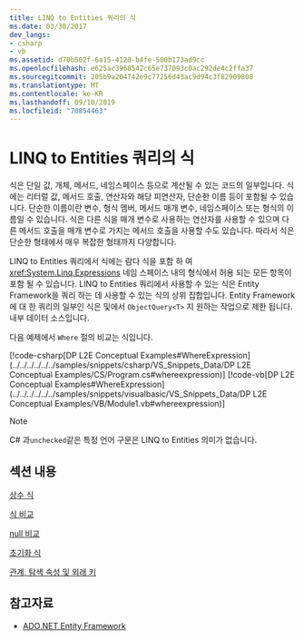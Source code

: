 ```yaml
---
title: LINQ to Entities 쿼리의 식
ms.date: 03/30/2017
dev_langs:
- csharp
- vb
ms.assetid: d70b502f-6a15-4120-b4fe-500b173ad9cc
ms.openlocfilehash: e625ac3968542c65e737093c0ac292de4c2ffa37
ms.sourcegitcommit: 205b9a204742e9c77256d43ac9d94c3f82909808
ms.translationtype: MT
ms.contentlocale: ko-KR
ms.lasthandoff: 09/10/2019
ms.locfileid: "70854463"
---
```

# <a name="expressions-in-linq-to-entities-queries"></a>LINQ to Entities 쿼리의 식
식은 단일 값, 개체, 메서드, 네임스페이스 등으로 계산될 수 있는 코드의 일부입니다. 식에는 리터럴 값, 메서드 호출, 연산자와 해당 피연산자, 단순한 이름 등이 포함될 수 있습니다. 단순한 이름이란 변수, 형식 멤버, 메서드 매개 변수, 네임스페이스 또는 형식의 이름일 수 있습니다. 식은 다른 식을 매개 변수로 사용하는 연산자를 사용할 수 있으며 다른 메서드 호출을 매개 변수로 가지는 메서드 호출을 사용할 수도 있습니다. 따라서 식은 단순한 형태에서 매우 복잡한 형태까지 다양합니다.  
  
 LINQ to Entities 쿼리에서 식에는 람다 식을 포함 하 여 <xref:System.Linq.Expressions> 네임 스페이스 내의 형식에서 허용 되는 모든 항목이 포함 될 수 있습니다. LINQ to Entities 쿼리에서 사용할 수 있는 식은 Entity Framework을 쿼리 하는 데 사용할 수 있는 식의 상위 집합입니다. Entity Framework에 대 한 쿼리의 일부인 식은 및에서 `ObjectQuery<T>` 지 원하는 작업으로 제한 됩니다. 내부 데이터 소스입니다.  
  
 다음 예제에서 `Where` 절의 비교는 식입니다.  
  
 [!code-csharp[DP L2E Conceptual Examples#WhereExpression](../../../../../../samples/snippets/csharp/VS_Snippets_Data/DP L2E Conceptual Examples/CS/Program.cs#whereexpression)]
 [!code-vb[DP L2E Conceptual Examples#WhereExpression](../../../../../../samples/snippets/visualbasic/VS_Snippets_Data/DP L2E Conceptual Examples/VB/Module1.vb#whereexpression)]  
  
> [!NOTE]
> C# 과`unchecked`같은 특정 언어 구문은 LINQ to Entities 의미가 없습니다.  
  
## <a name="in-this-section"></a>섹션 내용  
 [상수 식](constant-expressions.md)  
  
 [식 비교](comparison-expressions.md)  
  
 [null 비교](null-comparisons.md)  
  
 [초기화 식](initialization-expressions.md)  
  
 [관계, 탐색 속성 및 외래 키](/ef/ef6/fundamentals/relationships)  
  
## <a name="see-also"></a>참고자료

- [ADO.NET Entity Framework](../index.md)
